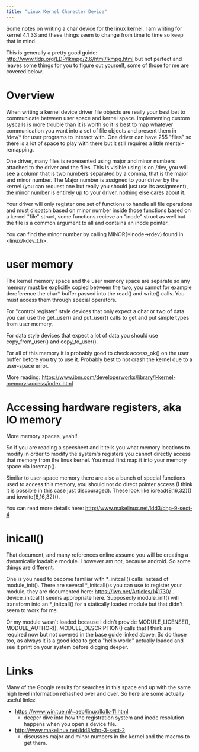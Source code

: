```yaml
---
title: "Linux Kernel Charecter Device"
---
```


Some notes on writing a char device for the linux kernel. I am writing for kernel 4.1.33 and these things seem to change from time to time so keep that in mind. 

This is generally a pretty good guide: http://www.tldp.org/LDP/lkmpg/2.6/html/lkmpg.html but not perfect and leaves some things for you to figure out yourself, some of those for me are covered below.

# Overview
When writing a kernel device driver file objects are really your best bet to communicate between user space and kernel space. Implementing custom syscalls is more trouble than it is worth so it is best to map whatever communication you want into a set of file objects and present them in /dev/* for user programs to interact with. One driver can have 255 "files" so there is a lot of space to play with there but it still requires a little mental-remapping.

One driver, many files is represented using major and minor numbers attached to the driver and the files. This is visible using ls on /dev, you will see a column that is two numbers separated by a comma, that is the major and minor number. The Major number is assigned to your driver by the kernel (you can request one but really you should just use its assignment), the minor number is entirely up to your driver, nothing else cares about it. 

Your driver will only register one set of functions to handle all file operations and must dispatch based on minor number inside those functions based on a kernel "file" struct, some functions recieve an "inode" struct as well but the file is a common argument to all and contains an inode pointer.

You can find the minor number by calling MINOR(*inode->rdev) found in <linux/kdev_t.h>. 

# user memory
The kernel memory space and the user memory space are separate so any memory must be explicitly copied between the two, you cannot for example dereference the char* buffer passed into the read() and write() calls. You must access them through special operators. 

For "control register" style devices that only expect a char or two of data you can use the get_user() and put_user() calls to get and put simple types from user memory.

For data style devices that expect a lot of data you should use copy_from_user() and copy_to_user().

For all of this memory it is probably good to check access_ok() on the user buffer before you try to use it. Probably best to not crash the kernel due to a user-space error.

More reading: https://www.ibm.com/developerworks/library/l-kernel-memory-access/index.html

# Accessing hardware registers, aka IO memory
More memory spaces, yeah!! 

So if you are reading a specsheet and it tells you what memory locations to modify in order to modify the system's registers you cannot directly access that memory from the linux kernel. You must first map it into your memory space via ioremap().

Similar to user-space memory there are also a bunch of special functions used to access this memory, you should not do direct pointer access (I think it is possible in this case just discouraged). These look like ioread{8,16,32}() and iowrite{8,16,32}().

You can read more details here: http://www.makelinux.net/ldd3/chp-9-sect-4

# inicall()
That document, and many references online assume you will be creating a dynamically loadable module. I however am not, because android. So some things are different.

One is you need to become familiar with *_initcall() calls instead of module_init(). There are several *_initcall()s you can use to register your module, they are documented here: https://lwn.net/Articles/141730/ . device_initcall() seems appropriate here. Supposedly module_init() will transform into an *_initcall() for a statically loaded module but that didn't seem to work for me.

Or my module wasn't loaded because I didn't provide MODULE_LICENSE(), MODULE_AUTHOR(), MODULE_DESCRIPTION() calls that I think are required now but not covered in the base guide linked above. So do those too, as always it is a good idea to get a "hello world" actually loaded and see it print on your system before digging deeper.

# Links
Many of the Google results for searches in this space end up with the same high level information rehashed over and over. So here are some actually useful links:

* https://www.win.tue.nl/~aeb/linux/lk/lk-11.html
  * deeper dive into how the registration system and inode resolution happens when you open a device file.
* http://www.makelinux.net/ldd3/chp-3-sect-2
  * discusses major and minor numbers in the kernel and the macros to get them.

